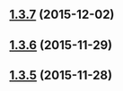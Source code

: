 <a name="1.3.7"></a>
## [1.3.7](https://github.com/hbi99/defiant.js/compare/1.3.6...v1.3.7) (2015-12-02)




<a name="1.3.6"></a>
## [1.3.6](https://github.com/hbi99/defiant.js/compare/1.3.5...v1.3.6) (2015-11-29)




<a name="1.3.5"></a>
## [1.3.5](https://github.com/hbi99/defiant.js/compare/1.3.4...v1.3.5) (2015-11-28)




